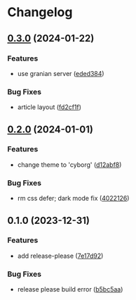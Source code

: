 # Changelog

## [0.3.0](https://github.com/fivehanz/abyss/compare/v0.2.0...v0.3.0) (2024-01-22)


### Features

* use granian server ([eded384](https://github.com/fivehanz/abyss/commit/eded384afe7952e0e886afc4e523897cfc4365a6))


### Bug Fixes

* article layout ([fd2cf1f](https://github.com/fivehanz/abyss/commit/fd2cf1f9d61184e36d46e1b0772cc525294d2b9b))

## [0.2.0](https://github.com/fivehanz/abyss/compare/v0.1.0...v0.2.0) (2024-01-01)


### Features

* change theme to 'cyborg' ([d12abf8](https://github.com/fivehanz/abyss/commit/d12abf8d7fc0a65dcba2351f9a872cfc3eb8dd30))


### Bug Fixes

* rm css defer; dark mode fix ([4022126](https://github.com/fivehanz/abyss/commit/40221260fa93dbade76e46961dfc85258866c5e4))

## 0.1.0 (2023-12-31)


### Features

* add release-please ([7e17d92](https://github.com/fivehanz/abyss/commit/7e17d9222778ee96a6cbab845108636db4bde127))


### Bug Fixes

* release please build error ([b5bc5aa](https://github.com/fivehanz/abyss/commit/b5bc5aa2c63c9a9e949bb896e12de9c3ef75de5d))
